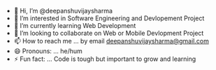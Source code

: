 - 👋 Hi, I’m @deepanshuvijaysharma
- 👀 I’m interested in Software Engineering and Devlopement Project
- 🌱 I’m currently learning Web Development
- 💞️ I’m looking to collaborate on Web or Mobile Devlopment Project
- 📫 How to reach me ... by email deepanshuvijaysharma@gmail.com
- 😄 Pronouns: ... he/hum
- ⚡ Fun fact: ... Code is tough but important to grow and learning

<!---
deepanshuvijaysharma/deepanshuvijaysharma is a ✨ special ✨ repository because its `README.md` (this file) appears on your GitHub profile.
You can click the Preview link to take a look at your changes.
--->
